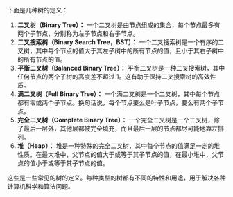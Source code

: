 下面是几种树的定义：

1. **二叉树（Binary Tree）：** 一个二叉树是由节点组成的集合，每个节点最多有两个子节点，分别称为左子节点和右子节点。
2. **二叉搜索树（Binary Search Tree，BST）：** 一个二叉搜索树是一个有序的二叉树，其中每个节点的值大于其左子树中的所有节点的值，且小于其右子树中的所有节点的值。
3. **平衡二叉树（Balanced Binary Tree）：** 平衡二叉树是一种二叉搜索树，其中任何节点的两个子树的高度差不超过 1。这有助于保持二叉搜索树的高效性质。
4. **满二叉树（Full Binary Tree）：** 一个满二叉树是一个二叉树，其中每个节点都有零或两个子节点。换句话说，每个节点要么是叶子节点，要么有两个子节点。
5. **完全二叉树（Complete Binary Tree）：** 一个完全二叉树是一个二叉树，除了最后一层外，其他层都被完全填充，而且最后一层的节点都尽可能地靠左排列。
6. **堆（Heap）：** 堆是一种特殊的完全二叉树，其中每个节点的值满足一定的堆性质。在最大堆中，父节点的值大于或等于其子节点的值，在最小堆中，父节点的值小于或等于其子节点的值。

这些是一些常见的树的定义。每种类型的树都有不同的特性和用途，用于解决各种计算机科学和算法问题。  
